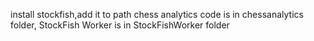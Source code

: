 install stockfish,add it to path
chess analytics code is in chessanalytics folder,
StockFish Worker is in StockFishWorker folder
